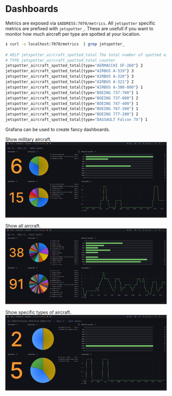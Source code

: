 # Dashboards

Metrics are exposed via `$ADDRESS:7070/metrics`. All `jetspotter` specific metrics are prefixed with `jetspotter_`. These are usefull if you want to monitor how much aircraft per type are spotted at your location.

```bash
❯ curl -s localhost:7070/metrics  | grep jetspotter_

# HELP jetspotter_aircraft_spotted_total The total number of spotted aircraft.
# TYPE jetspotter_aircraft_spotted_total counter
jetspotter_aircraft_spotted_total{type="AERMACCHI SF-260"} 2
jetspotter_aircraft_spotted_total{type="AIRBUS A-319"} 3
jetspotter_aircraft_spotted_total{type="AIRBUS A-320"} 3
jetspotter_aircraft_spotted_total{type="AIRBUS A-321"} 2
jetspotter_aircraft_spotted_total{type="AIRBUS A-380-800"} 1
jetspotter_aircraft_spotted_total{type="BOEING 737-700"} 1
jetspotter_aircraft_spotted_total{type="BOEING 737-800"} 2
jetspotter_aircraft_spotted_total{type="BOEING 747-400"} 1
jetspotter_aircraft_spotted_total{type="BOEING 767-300"} 1
jetspotter_aircraft_spotted_total{type="BOEING 777-200"} 2
jetspotter_aircraft_spotted_total{type="DASSAULT Falcon 7X"} 1
```

Grafana can be used to create fancy dashboards.

Show military aircraft.
![Dashboard](images/jetspotter-grafana-1.png)

Show all aircraft.
![Dashboard](images/jetspotter-grafana-2.png)

Show specific types of aircraft.
![Dashboard](images/jetspotter-grafana-3.png)
